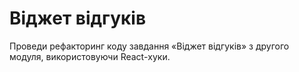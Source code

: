 # Віджет відгуків

Проведи рефакторинг коду завдання «Віджет відгуків» з другого модуля,
використовуючи React-хуки.

